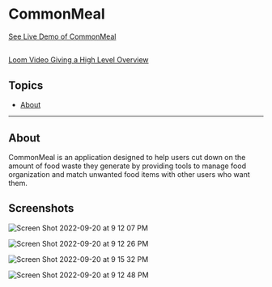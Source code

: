 # CommonMeal

[See Live Demo of CommonMeal](https://common-meal.netlify.app/)

##

[Loom Video Giving a High Level Overview](https://www.loom.com/share/ac9fe6f300614a9b853d047103b33d25)

## Topics
- [About](#about)
___
## About
CommonMeal is an application designed to help users cut down on the amount of food waste they generate by providing tools to manage food organization and match unwanted food items with other users who want them. 

## Screenshots

![Screen Shot 2022-09-20 at 9 12 07 PM](https://user-images.githubusercontent.com/24661749/192073539-00fe4d0e-160b-4b8b-bdb4-54eb7545ca17.png)

![Screen Shot 2022-09-20 at 9 12 26 PM](https://user-images.githubusercontent.com/24661749/192073547-b4b7efc5-a17a-4340-a5f4-eaf543e65698.png)

![Screen Shot 2022-09-20 at 9 15 32 PM](https://user-images.githubusercontent.com/24661749/192073561-055e78a6-bef1-42e8-bdf4-19b89da0b5fd.png)

![Screen Shot 2022-09-20 at 9 12 48 PM](https://user-images.githubusercontent.com/24661749/192073550-c6b9af2e-c360-4e8c-995f-661dc25bcc1b.png)
